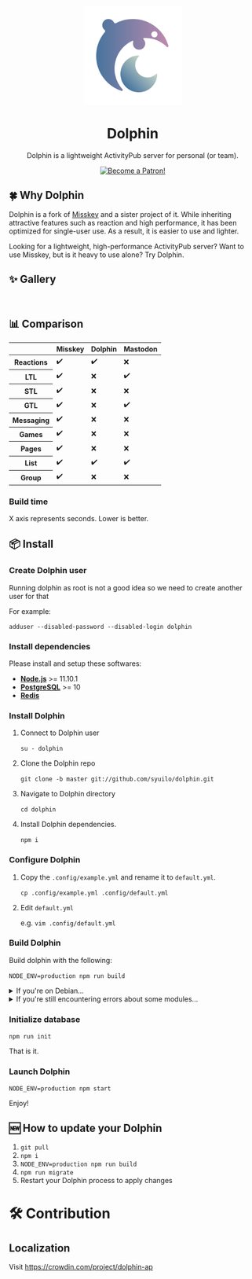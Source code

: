 <p align="center"><img src="./assets/dolphin.svg" alt="Dolphin" height="200"></p>

<div>
<h1 align="center">Dolphin</h1>
<p align="center">Dolphin is a lightweight ActivityPub server for personal (or team).</p>
</div>

<p align="center"><a href="https://www.patreon.com/syuilo"><img src="https://c5.patreon.com/external/logo/become_a_patron_button@2x.png" alt="Become a Patron!" width="160" /></a></p>

## 🍀 Why Dolphin
Dolphin is a fork of [Misskey](https://github.com/syuilo/misskey) and a sister project of it.
While inheriting attractive features such as reaction and high performance, it has been optimized for single-user use. As a result, it is easier to use and lighter.

Looking for a lightweight, high-performance ActivityPub server? Want to use Misskey, but is it heavy to use alone? Try Dolphin.

## ✨ Gallery
<img src="./assets/ss/1.jpg" alt="" align="left" height="200">
<img src="./assets/ss/2.jpg" alt="" align="left" height="200">
<img src="./assets/ss/3.jpg" alt="" align="left" height="200">
<img src="./assets/ss/4.jpg" alt="" align="left" height="200">
<img src="./assets/ss/5.jpg" alt="" align="left" height="200">
<img src="./assets/ss/0.png" alt="" height="200">

## 📊 Comparison
<table>
	<thead>
		<tr>
			<th></th>
			<th>Misskey</th>
			<th>Dolphin</th>
			<th>Mastodon</th>
		</tr>
	</thead>
	<tbody>
		<tr>
			<th>Reactions</th>
			<td>✔️</td>
			<td>✔️</td>
			<td>❌</td>
		</tr>
		<tr>
			<th>LTL</th>
			<td>✔️</td>
			<td>❌</td>
			<td>✔️</td>
		</tr>
		<tr>
			<th>STL</th>
			<td>✔️</td>
			<td>❌</td>
			<td>❌</td>
		</tr>
		<tr>
			<th>GTL</th>
			<td>✔️</td>
			<td>❌</td>
			<td>✔️</td>
		</tr>
		<tr>
			<th>Messaging</th>
			<td>✔️</td>
			<td>❌</td>
			<td>❌</td>
		</tr>
		<tr>
			<th>Games</th>
			<td>✔️</td>
			<td>❌</td>
			<td>❌</td>
		</tr>
		<tr>
			<th>Pages</th>
			<td>✔️</td>
			<td>❌</td>
			<td>❌</td>
		</tr>
		<tr>
			<th>List</th>
			<td>✔️</td>
			<td>✔️</td>
			<td>✔️</td>
		</tr>
		<tr>
			<th>Group</th>
			<td>✔️</td>
			<td>❌</td>
			<td>❌</td>
		</tr>
	</tbody>
</table>

### Build time
X axis represents seconds. Lower is better.
<img src="http://drive.google.com/uc?export=view&id=1EoVg4R_npLYqmQz5xoxxWb_AQkM4zTF4" alt="">

## 📦 Install

### Create Dolphin user
Running dolphin as root is not a good idea so we need to create another user for that

For example:
```
adduser --disabled-password --disabled-login dolphin
```

### Install dependencies
Please install and setup these softwares:

* **[Node.js](https://nodejs.org/en/)** >= 11.10.1
* **[PostgreSQL](https://www.postgresql.org/)** >= 10
* **[Redis](https://redis.io/)**

### Install Dolphin

1. Connect to Dolphin user

	`su - dolphin`

2. Clone the Dolphin repo

	`git clone -b master git://github.com/syuilo/dolphin.git`

3. Navigate to Dolphin directory

	`cd dolphin`

4. Install Dolphin dependencies.

	`npm i`

### Configure Dolphin
1. Copy the `.config/example.yml` and rename it to `default.yml`.

	`cp .config/example.yml .config/default.yml`

2. Edit `default.yml`

	e.g. `vim .config/default.yml`

### Build Dolphin
Build dolphin with the following:

`NODE_ENV=production npm run build`

<details>
<summary>If you're on Debian...</summary>
You will need to install the `build-essential`, `python` package.
</details>

<details>
<summary>If you're still encountering errors about some modules...</summary>
Use node-gyp:

1. `npx node-gyp configure`
2. `npx node-gyp build`
3. `NODE_ENV=production npm run build`
</details>

### Initialize database
``` shell
npm run init
```

That is it.

### Launch Dolphin
``` shell
NODE_ENV=production npm start
```

Enjoy!

## 🆕 How to update your Dolphin
1. `git pull`
2. `npm i`
3. `NODE_ENV=production npm run build`
4. `npm run migrate`
5. Restart your Dolphin process to apply changes

# 🛠️ Contribution
## Localization
Visit https://crowdin.com/project/dolphin-ap
